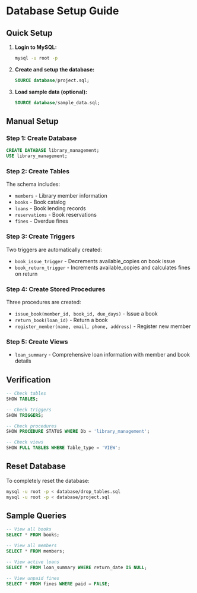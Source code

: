 # Database Setup Guide

## Quick Setup

1. **Login to MySQL:**
   ```bash
   mysql -u root -p
   ```

2. **Create and setup the database:**
   ```sql
   SOURCE database/project.sql;
   ```

3. **Load sample data (optional):**
   ```sql
   SOURCE database/sample_data.sql;
   ```

## Manual Setup

### Step 1: Create Database
```sql
CREATE DATABASE library_management;
USE library_management;
```

### Step 2: Create Tables

The schema includes:
- `members` - Library member information
- `books` - Book catalog
- `loans` - Book lending records
- `reservations` - Book reservations
- `fines` - Overdue fines

### Step 3: Create Triggers

Two triggers are automatically created:
- `book_issue_trigger` - Decrements available_copies on book issue
- `book_return_trigger` - Increments available_copies and calculates fines on return

### Step 4: Create Stored Procedures

Three procedures are created:
- `issue_book(member_id, book_id, due_days)` - Issue a book
- `return_book(loan_id)` - Return a book
- `register_member(name, email, phone, address)` - Register new member

### Step 5: Create Views

- `loan_summary` - Comprehensive loan information with member and book details

## Verification

```sql
-- Check tables
SHOW TABLES;

-- Check triggers
SHOW TRIGGERS;

-- Check procedures
SHOW PROCEDURE STATUS WHERE Db = 'library_management';

-- Check views
SHOW FULL TABLES WHERE Table_type = 'VIEW';
```

## Reset Database

To completely reset the database:

```bash
mysql -u root -p < database/drop_tables.sql
mysql -u root -p < database/project.sql
```

## Sample Queries

```sql
-- View all books
SELECT * FROM books;

-- View all members
SELECT * FROM members;

-- View active loans
SELECT * FROM loan_summary WHERE return_date IS NULL;

-- View unpaid fines
SELECT * FROM fines WHERE paid = FALSE;
```
